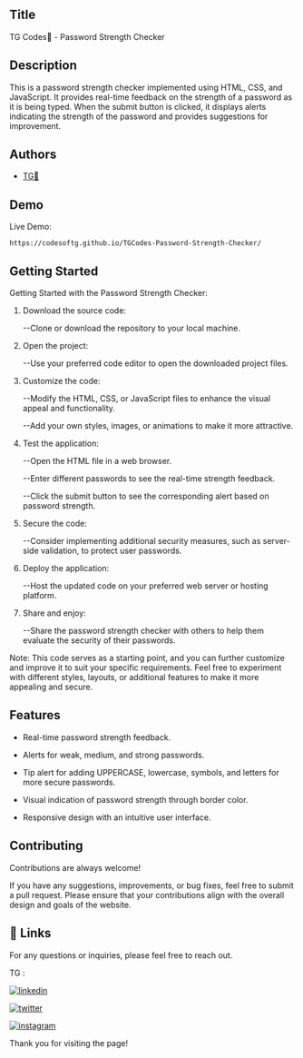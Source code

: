 
## Title

TG Codes💛 - Password Strength Checker

## Description 

This is a password strength checker implemented using HTML, CSS, and JavaScript. It provides real-time feedback on the strength of a password as it is being typed. When the submit button is clicked, it displays alerts indicating the strength of the password and provides suggestions for improvement.
## Authors

- [TG💛](https://www.github.com/codesofTG) 


## Demo

Live Demo:

    https://codesoftg.github.io/TGCodes-Password-Strength-Checker/
## Getting Started

Getting Started with the Password Strength Checker:

1. Download the source code:
   
    --Clone or download the repository to your local machine.

2. Open the project:
   
    --Use your preferred code editor to open the downloaded project files.

3. Customize the code:
   
    --Modify the HTML, CSS, or JavaScript files to enhance the visual appeal and functionality.
   
    --Add your own styles, images, or animations to make it more attractive.

4. Test the application:
   
    --Open the HTML file in a web browser.
   
    --Enter different passwords to see the real-time strength feedback.
   
    --Click the submit button to see the corresponding alert based on password strength.

5. Secure the code:
   
    --Consider implementing additional security measures, such as server-side validation, to protect user passwords.

6. Deploy the application:
   
    --Host the updated code on your preferred web server or hosting platform.

7. Share and enjoy:
   
    --Share the password strength checker with others to help them evaluate the security of their passwords.

Note: This code serves as a starting point, and you can further customize and improve it to suit your specific requirements. Feel free to experiment with different styles, layouts, or additional features to make it more appealing and secure.
## Features

- Real-time password strength feedback.

- Alerts for weak, medium, and strong passwords.

- Tip alert for adding UPPERCASE, lowercase, symbols, and letters for more secure passwords.

- Visual indication of password strength through border color.

- Responsive design with an intuitive user interface.
## Contributing

Contributions are always welcome!

If you have any suggestions, improvements, or bug fixes, feel free to submit a pull request. Please ensure that your contributions align with the overall design and goals of the website. 


## 🔗 Links

For any questions or inquiries, please feel free to reach out. 

TG :

[![linkedin](https://img.shields.io/badge/linkedin-0A66C2?style=for-the-badge&logo=linkedin&logoColor=white)](https://www.linkedin.com/in/tg2691/)


[![twitter](https://img.shields.io/badge/twitter-1DA1F2?style=for-the-badge&logo=twitter&logoColor=white)](https://twitter.com/tg_262001)

[![instagram](https://img.shields.io/badge/instagram-E4405F?style=for-the-badge&logo=instagram&logoColor=white)](https://instagram.com/_tg.26_)


Thank you for visiting the page!